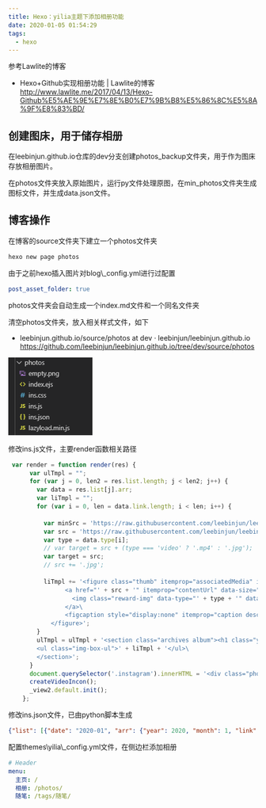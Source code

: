 ```yaml
---
title: Hexo：yilia主题下添加相册功能
date: 2020-01-05 01:54:29
tags:
  - hexo
---
```


参考Lawlite的博客 
* Hexo+Github实现相册功能 | Lawlite的博客  
http://www.lawlite.me/2017/04/13/Hexo-Github%E5%AE%9E%E7%8E%B0%E7%9B%B8%E5%86%8C%E5%8A%9F%E8%83%BD/



## 创建图床，用于储存相册

在leebinjun.github.io仓库的dev分支创建photos_backup文件夹，用于作为图床存放相册图片。

在photos文件夹放入原始图片，运行py文件处理原图，在min_photos文件夹生成图标文件，并生成data.json文件。


## 博客操作

在博客的source文件夹下建立一个photos文件夹
``` cmd
hexo new page photos
```

由于之前hexo插入图片对blog\\_config.yml进行过配置

``` yml
post_asset_folder: true
```

photos文件夹会自动生成一个index.md文件和一个同名文件夹

清空photos文件夹，放入相关样式文件，如下

* leebinjun.github.io/source/photos at dev · leebinjun/leebinjun.github.io  
https://github.com/leebinjun/leebinjun.github.io/tree/dev/source/photos

<img src = "Hexo：yilia主题下添加相册功能\0.png">


修改ins.js文件，主要render函数相关路径
``` js
 var render = function render(res) {
      var ulTmpl = "";
      for (var j = 0, len2 = res.list.length; j < len2; j++) {
        var data = res.list[j].arr;
        var liTmpl = "";
        for (var i = 0, len = data.link.length; i < len; i++) {

          var minSrc = 'https://raw.githubusercontent.com/leebinjun/leebinjun.github.io/dev/photos_backup/min_photos/' + data.link[i];
          var src = 'https://raw.githubusercontent.com/leebinjun/leebinjun.github.io/dev/photos_backup/photos/' + data.link[i];
          var type = data.type[i];
          // var target = src + (type === 'video' ? '.mp4' : '.jpg');
          var target = src;
          // src += '.jpg';

          liTmpl += '<figure class="thumb" itemprop="associatedMedia" itemscope="" itemtype="http://schema.org/ImageObject">\
                <a href="' + src + '" itemprop="contentUrl" data-size="640x640" data-type="' + type + '" data-target="' + target + '">\
                  <img class="reward-img" data-type="' + type + '" data-src="' + minSrc + '" src="empty.png" itemprop="thumbnail" onload="lzld(this)">\
                </a>\
                <figcaption style="display:none" itemprop="caption description">' + data.text[i] + '</figcaption>\
            </figure>';
        }
        ulTmpl = ulTmpl + '<section class="archives album"><h1 class="year">' + data.year + '<em>' + data.month + '月</em></h1>\
        <ul class="img-box-ul">' + liTmpl + '</ul>\
        </section>';
      }
      document.querySelector('.instagram').innerHTML = '<div class="photos" itemscope="" itemtype="http://schema.org/ImageGallery">' + ulTmpl + '</div>';
      createVideoIncon();
      _view2.default.init();
    };
```

修改ins.json文件，已由python脚本生成
``` json
{"list": [{"date": "2020-01", "arr": {"year": 2020, "month": 1, "link": ["2020-01-04_\u6d4b\u8bd5.jpg"], "text": ["\u6d4b\u8bd5"], "type": ["image"]}}]}
```


配置themes\yilia\\_config.yml文件，在侧边栏添加相册
``` yml
# Header
menu:
  主页: /
  相册: /photos/
  随笔: /tags/随笔/
```








